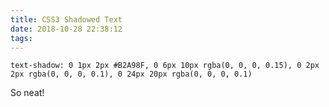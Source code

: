 ```yaml
---
title: CSS3 Shadowed Text
date: 2018-10-28 22:38:12
tags:
---
```

	text-shadow: 0 1px 2px #B2A98F, 0 6px 10px rgba(0, 0, 0, 0.15), 0 2px 2px rgba(0, 0, 0, 0.1), 0 24px 20px rgba(0, 0, 0, 0.1)  


So neat!
